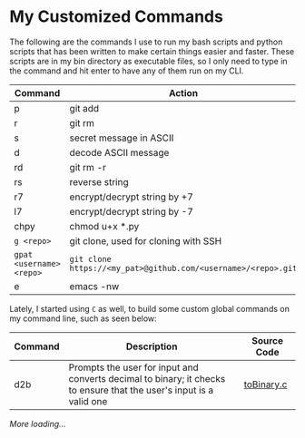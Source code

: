 # My Customized Commands
The following are the commands I use to run my bash scripts and python scripts that has been written to make certain things easier and faster.
These scripts are in my bin directory as executable files, so I only need to type in the command and hit enter to have any of them run on my CLI.

Command | Action
--- | ----
p | git add
r | git rm
s | secret message in ASCII
d | decode ASCII message
rd | git rm -r
rs | reverse string
r7 | encrypt/decrypt string by +7
l7 | encrypt/decrypt string by -7
chpy | chmod u+x *.py
`g <repo>` | git clone, used for cloning with SSH
`gpat <username> <repo>` | `git clone https://<my_pat>@github.com/<username>/<repo>.git`
e | emacs -nw

Lately, I started using `C` as well, to build some custom global commands on my command line, such as seen below:

Command | Description | Source Code
--- | --- | ---
d2b | Prompts the user for input and converts decimal to binary; it checks to ensure that the user's input is a valid one | [toBinary.c](https://github.com/tpauldike/c_and_I/blob/Topman/number_conversion/toBinary.c)

*More loading...*

